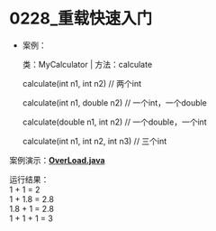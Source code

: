 # 0228_重载快速入门

- 案例：
    
    类：MyCalculator   |   方法：calculate
    
    calculate(int n1, int n2) // 两个int
    
    calculate(int n1, double n2) // 一个int，一个double
    
    calculate(double n1, int n2) // 一个double，一个int
    
    calculate(int n1, int n2, int n3) // 三个int
    

案例演示：**[OverLoad.java](https://github.com/dnx00/Notes_on_the_Course_of_Han_Shunping_Gradually_Learning_Java/blob/main/Chapter07_%E9%9D%A2%E5%90%91%E5%AF%B9%E8%B1%A1%E7%BC%96%E7%A8%8B%5B%E5%9F%BA%E7%A1%80%E9%83%A8%E5%88%86%5D/0228_%E9%87%8D%E8%BD%BD%E5%BF%AB%E9%80%9F%E5%85%A5%E9%97%A8/OverLoad.java)**

运行结果：  
1 + 1 = 2  
1 + 1.8 = 2.8  
1.8 + 1 = 2.8  
1 + 1 + 1 = 3  
